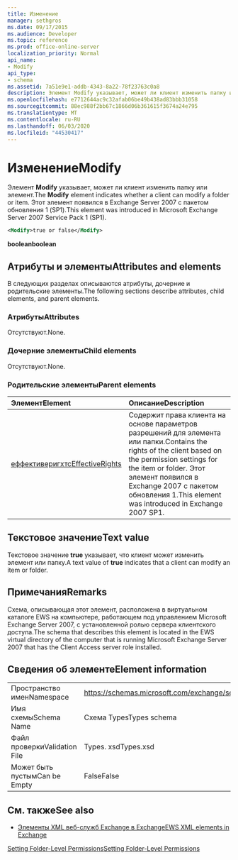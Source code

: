 ```yaml
---
title: Изменение
manager: sethgros
ms.date: 09/17/2015
ms.audience: Developer
ms.topic: reference
ms.prod: office-online-server
localization_priority: Normal
api_name:
- Modify
api_type:
- schema
ms.assetid: 7a51e9e1-addb-4343-8a22-78f23763c0a8
description: Элемент Modify указывает, может ли клиент изменить папку или элемент. Этот элемент появился в Exchange Server 2007 с пакетом обновления 1 (SP1).
ms.openlocfilehash: e7712644ac9c32afab06be49b438ad83bbb31058
ms.sourcegitcommit: 88ec988f2bb67c1866d06b361615f3674a24e795
ms.translationtype: MT
ms.contentlocale: ru-RU
ms.lasthandoff: 06/03/2020
ms.locfileid: "44530417"
---
```

# <a name="modify"></a><span data-ttu-id="f13e7-104">Изменение</span><span class="sxs-lookup"><span data-stu-id="f13e7-104">Modify</span></span>

<span data-ttu-id="f13e7-105">Элемент **Modify** указывает, может ли клиент изменить папку или элемент.</span><span class="sxs-lookup"><span data-stu-id="f13e7-105">The **Modify** element indicates whether a client can modify a folder or item.</span></span> <span data-ttu-id="f13e7-106">Этот элемент появился в Exchange Server 2007 с пакетом обновления 1 (SP1).</span><span class="sxs-lookup"><span data-stu-id="f13e7-106">This element was introduced in Microsoft Exchange Server 2007 Service Pack 1 (SP1).</span></span> 
  
```xml
<Modify>true or false</Modify>
```

 <span data-ttu-id="f13e7-107">**boolean**</span><span class="sxs-lookup"><span data-stu-id="f13e7-107">**boolean**</span></span>
## <a name="attributes-and-elements"></a><span data-ttu-id="f13e7-108">Атрибуты и элементы</span><span class="sxs-lookup"><span data-stu-id="f13e7-108">Attributes and elements</span></span>

<span data-ttu-id="f13e7-109">В следующих разделах описываются атрибуты, дочерние и родительские элементы.</span><span class="sxs-lookup"><span data-stu-id="f13e7-109">The following sections describe attributes, child elements, and parent elements.</span></span>
  
### <a name="attributes"></a><span data-ttu-id="f13e7-110">Атрибуты</span><span class="sxs-lookup"><span data-stu-id="f13e7-110">Attributes</span></span>

<span data-ttu-id="f13e7-111">Отсутствуют.</span><span class="sxs-lookup"><span data-stu-id="f13e7-111">None.</span></span>
  
### <a name="child-elements"></a><span data-ttu-id="f13e7-112">Дочерние элементы</span><span class="sxs-lookup"><span data-stu-id="f13e7-112">Child elements</span></span>

<span data-ttu-id="f13e7-113">Отсутствуют.</span><span class="sxs-lookup"><span data-stu-id="f13e7-113">None.</span></span>
  
### <a name="parent-elements"></a><span data-ttu-id="f13e7-114">Родительские элементы</span><span class="sxs-lookup"><span data-stu-id="f13e7-114">Parent elements</span></span>

|<span data-ttu-id="f13e7-115">**Элемент**</span><span class="sxs-lookup"><span data-stu-id="f13e7-115">**Element**</span></span>|<span data-ttu-id="f13e7-116">**Описание**</span><span class="sxs-lookup"><span data-stu-id="f13e7-116">**Description**</span></span>|
|:-----|:-----|
|[<span data-ttu-id="f13e7-117">еффективеригхтс</span><span class="sxs-lookup"><span data-stu-id="f13e7-117">EffectiveRights</span></span>](effectiverights.md) <br/> |<span data-ttu-id="f13e7-118">Содержит права клиента на основе параметров разрешений для элемента или папки.</span><span class="sxs-lookup"><span data-stu-id="f13e7-118">Contains the rights of the client based on the permission settings for the item or folder.</span></span> <span data-ttu-id="f13e7-119">Этот элемент появился в Exchange 2007 с пакетом обновления 1.</span><span class="sxs-lookup"><span data-stu-id="f13e7-119">This element was introduced in Exchange 2007 SP1.</span></span>  <br/> |
   
## <a name="text-value"></a><span data-ttu-id="f13e7-120">Текстовое значение</span><span class="sxs-lookup"><span data-stu-id="f13e7-120">Text value</span></span>

<span data-ttu-id="f13e7-121">Текстовое значение **true** указывает, что клиент может изменить элемент или папку.</span><span class="sxs-lookup"><span data-stu-id="f13e7-121">A text value of **true** indicates that a client can modify an item or folder.</span></span> 
  
## <a name="remarks"></a><span data-ttu-id="f13e7-122">Примечания</span><span class="sxs-lookup"><span data-stu-id="f13e7-122">Remarks</span></span>

<span data-ttu-id="f13e7-123">Схема, описывающая этот элемент, расположена в виртуальном каталоге EWS на компьютере, работающем под управлением Microsoft Exchange Server 2007, с установленной ролью сервера клиентского доступа.</span><span class="sxs-lookup"><span data-stu-id="f13e7-123">The schema that describes this element is located in the EWS virtual directory of the computer that is running Microsoft Exchange Server 2007 that has the Client Access server role installed.</span></span>
  
## <a name="element-information"></a><span data-ttu-id="f13e7-124">Сведения об элементе</span><span class="sxs-lookup"><span data-stu-id="f13e7-124">Element information</span></span>

|||
|:-----|:-----|
|<span data-ttu-id="f13e7-125">Пространство имен</span><span class="sxs-lookup"><span data-stu-id="f13e7-125">Namespace</span></span>  <br/> |https://schemas.microsoft.com/exchange/services/2006/types  <br/> |
|<span data-ttu-id="f13e7-126">Имя схемы</span><span class="sxs-lookup"><span data-stu-id="f13e7-126">Schema Name</span></span>  <br/> |<span data-ttu-id="f13e7-127">Схема Types</span><span class="sxs-lookup"><span data-stu-id="f13e7-127">Types schema</span></span>  <br/> |
|<span data-ttu-id="f13e7-128">Файл проверки</span><span class="sxs-lookup"><span data-stu-id="f13e7-128">Validation File</span></span>  <br/> |<span data-ttu-id="f13e7-129">Types. xsd</span><span class="sxs-lookup"><span data-stu-id="f13e7-129">Types.xsd</span></span>  <br/> |
|<span data-ttu-id="f13e7-130">Может быть пустым</span><span class="sxs-lookup"><span data-stu-id="f13e7-130">Can be Empty</span></span>  <br/> |<span data-ttu-id="f13e7-131">False</span><span class="sxs-lookup"><span data-stu-id="f13e7-131">False</span></span>  <br/> |
   
## <a name="see-also"></a><span data-ttu-id="f13e7-132">См. также</span><span class="sxs-lookup"><span data-stu-id="f13e7-132">See also</span></span>



- [<span data-ttu-id="f13e7-133">Элементы XML веб-служб Exchange в Exchange</span><span class="sxs-lookup"><span data-stu-id="f13e7-133">EWS XML elements in Exchange</span></span>](ews-xml-elements-in-exchange.md)


[<span data-ttu-id="f13e7-134">Setting Folder-Level Permissions</span><span class="sxs-lookup"><span data-stu-id="f13e7-134">Setting Folder-Level Permissions</span></span>](https://msdn.microsoft.com/library/c7530e86-5112-401c-b10a-9c054ae59f07%28Office.15%29.aspx)

